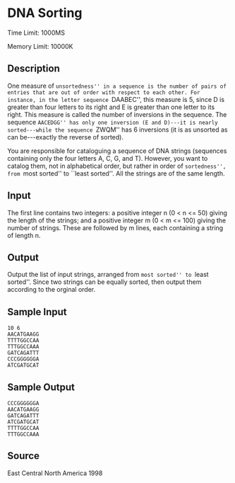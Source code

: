 # DNA Sorting

Time Limit: 1000MS

Memory Limit: 10000K


## Description

One measure of ``unsortedness'' in a sequence is the number of pairs of entries that are out of order with respect to each other. For instance, in the letter sequence ``DAABEC'', this measure is 5, since D is greater than four letters to its right and E is greater than one letter to its right. This measure is called the number of inversions in the sequence. The sequence ``AACEDGG'' has only one inversion (E and D)---it is nearly sorted---while the sequence ``ZWQM'' has 6 inversions (it is as unsorted as can be---exactly the reverse of sorted). 

You are responsible for cataloguing a sequence of DNA strings (sequences containing only the four letters A, C, G, and T). However, you want to catalog them, not in alphabetical order, but rather in order of ``sortedness'', from ``most sorted'' to ``least sorted''. All the strings are of the same length. 


## Input

The first line contains two integers: a positive integer n (0 < n <= 50) giving the length of the strings; and a positive integer m (0 < m <= 100) giving the number of strings. These are followed by m lines, each containing a string of length n.


## Output

Output the list of input strings, arranged from ``most sorted'' to ``least sorted''. Since two strings can be equally sorted, then output them according to the orginal order.


## Sample Input

```
10 6
AACATGAAGG
TTTTGGCCAA
TTTGGCCAAA
GATCAGATTT
CCCGGGGGGA
ATCGATGCAT
```


## Sample Output

```
CCCGGGGGGA
AACATGAAGG
GATCAGATTT
ATCGATGCAT
TTTTGGCCAA
TTTGGCCAAA
```


## Source

East Central North America 1998
